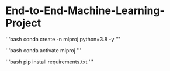 # End-to-End-Machine-Learning-Project

'''bash
conda create -n mlproj python=3.8 -y 
'''

'''bash
conda activate mlproj
'''

'''bash
pip install requirements.txt
'''